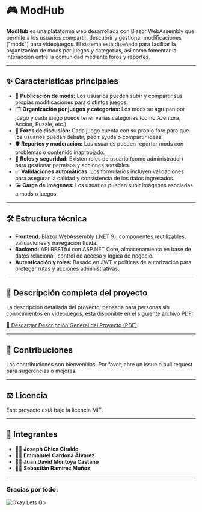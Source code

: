 # 🎮 ModHub

**ModHub** es una plataforma web desarrollada con Blazor WebAssembly que permite a los usuarios compartir, descubrir y gestionar modificaciones ("mods") para videojuegos. El sistema está diseñado para facilitar la organización de mods por juegos y categorías, así como fomentar la interacción entre la comunidad mediante foros y reportes.

---

## ✨ Características principales

- 🚀 **Publicación de mods:** Los usuarios pueden subir y compartir sus propias modificaciones para distintos juegos.
- 🗂️ **Organización por juegos y categorías:** Los mods se agrupan por juego y cada juego puede tener varias categorías (como Aventura, Acción, Puzzle, etc.).
- 💬 **Foros de discusión:** Cada juego cuenta con su propio foro para que los usuarios puedan debatir, pedir ayuda o compartir ideas.
- 🛡️ **Reportes y moderación:** Los usuarios pueden reportar mods con problemas o contenido inapropiado.
- 🔐 **Roles y seguridad:** Existen roles de usuario (como administrador) para gestionar permisos y acciones sensibles.
- ✅ **Validaciones automáticas:** Los formularios incluyen validaciones para asegurar la calidad y consistencia de los datos ingresados.
- 🖼️ **Carga de imágenes:** Los usuarios pueden subir imágenes asociadas a mods o juegos.

---

## 🛠️ Estructura técnica

- **Frontend:** Blazor WebAssembly (.NET 9), componentes reutilizables, validaciones y navegación fluida.
- **Backend:** API RESTful con ASP.NET Core, almacenamiento en base de datos relacional, control de acceso y lógica de negocio.
- **Autenticación y roles:** Basado en JWT y políticas de autorización para proteger rutas y acciones administrativas.

---

## 📄 Descripción completa del proyecto

La descripción detallada del proyecto, pensada para personas sin conocimientos en videojuegos, está disponible en el siguiente archivo PDF:

[📄 Descargar Descripción General del Proyecto (PDF)](./docs/ModHub_Descripcion-general.pdf)

---

## 🤝 Contribuciones

Las contribuciones son bienvenidas. Por favor, abre un issue o pull request para sugerencias o mejoras.

---

## ⚖️ Licencia

Este proyecto está bajo la licencia MIT.

---

## 👥 Integrantes

- 🧑‍💻 **Joseph Chica Giraldo**
- 🧑‍💻 **Emmanuel Cardona Álvarez**
- 🧑‍💻 **Juan David Montoya Castaño**
- 🧑‍💻 **Sebastián Ramírez Muñoz**

---

### Gracias por todo.

![Okay Lets Go](https://i1.sndcdn.com/artworks-s8BfYm7ZIpdgkIY5-tS5fGQ-t500x500.jpg)
